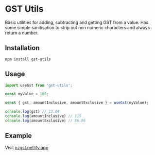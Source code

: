 # GST Utils

Basic utilities for adding, subtracting and getting GST from a value. Has some simple sanitisation to strip out non numeric characters and always return a number.

## Installation
`npm install gst-utils`

## Usage
```js
import useGst from 'gst-utils';

const myValue = 100;

const { gst, amountInclusive, amountExclusive } = useGst(myValue);

console.log(gst) // 13.04
console.log(amountInclusive) // 115
console.log(amountExclusive) // 86.96

```

## Example
Visit [nzgst.netlify.app](https://nzgst.netlify.app)
